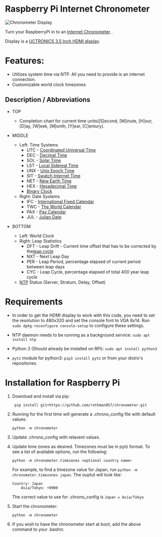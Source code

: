 # Raspberry Pi Internet Chronometer

![Chronometer Display](https://user-images.githubusercontent.com/11377430/233668284-af71e1e1-1659-4ad9-b0de-973f98da791a.png "Chronometer Display")

Turn your RaspberryPi in to an [Internet Chronometer](https://www.reddit.com/r/raspberry_pi/comments/bb8ddc/made_a_rpi_desk_clock_as_a_means_of_learning) .

Display is a [UCTRONICS 3.5 Inch HDMI display](https://www.amazon.com/gp/product/B076M399XX).

# Features:

+ Utilizes system time via NTP.  All you need to provide is an internet connection.
+ Customizable world clock timezones

## Description / Abbreviations
+ TOP
   * Completion chart for current time units([S]econd, [M]inute, [H]our, [D]ay, [W]eek, [M]onth, [Y]ear, [C]entury).

+ MIDDLE
   * Left: Time Systems
        * UTC - [Coordinated Universal Time](https://en.wikipedia.org/wiki/Coordinated_Universal_Time)
        * DEC - [Decimal Time](https://en.wikipedia.org/wiki/Decimal_time)
        * SOL - [Solar Time](https://en.wikipedia.org/wiki/Solar_time)
        * LST - [Local Sidereal Time](https://en.wikipedia.org/wiki/Sidereal_time)
        * UNX - [Unix Epoch Time](https://en.wikipedia.org/wiki/Unix_time)
        * SIT - [Swatch Internet Time](https://en.wikipedia.org/wiki/Swatch_Internet_Time)
        * NET - [New Earth Time](https://en.wikipedia.org/wiki/New_Earth_Time)
        * HEX - [Hexadecimal Time](https://en.wikipedia.org/wiki/Hexadecimal_time)
        * [Binary Clock](https://en.wikipedia.org/wiki/Binary_clock)
    * Right: Date Systems
        * IFC - [International Fixed Calendar](https://en.wikipedia.org/wiki/International_Fixed_Calendar)
        * TWC - [The World Calendar](https://en.wikipedia.org/wiki/World_Calendar)
        * PAX - [Pax Calendar](https://myweb.ecu.edu/mccartyr/colligan.html)
        * JUL - [Julian Date](https://en.wikipedia.org/wiki/Julian_day)
+ BOTTOM
   * Left: World Clock
    * Right: Leap Statistics
        * DFT - Leap Drift - Current time offset that has to be corrected by the[leap cycle](https://en.wikipedia.org/wiki/Leap_year)
        * NXT - Next Leap Day
        * PER - Leap Period, percentage elapsed of current period between leap days
        * CYC - Leap Cycle, percentage elapsed of total 400 year leap cycle
    * [NTP](https://en.wikipedia.org/wiki/Network_Time_Protocol) Status (Server, Stratum, Delay, Offset)


# Requirements

* In order to get the HDMI display to work with this code, you need to set the resolution to 480x320 and set the console font to VGA 8x14.  Run `sudo dpkg-reconfigure console-setup` to configure these settings.

* NTP daemon needs to be running as a background service: `sudo apt install ntp`
* Python 3 (Should already be installed on RPi): `sudo apt install python3`
* `pytz` module for python3: `pip3 install pytz` or from your distro's repositories.

# Installation for Raspberry Pi
1. Download and install via pip:
   ```
    pip install git+https://github.com/rothman857/chronometer.git
    ```
2. Running for the first time will generate a .chrono_config file with default values:
    ```
    python -m chronometer
    ```
3. Update .chrono_config with relavent values.
 
4. Update time zones as desired.  Timezones must be in pytz format.  To see a list of available options, run the following:
    ```
    python -m chronometer.timezones <optional country name>
    ```

    For example, to find a timezone value for Japan, run `python -m chronometer.timezones japan`.  The ouptut will look like:
    ```
    Country: Japan
        Asia/Tokyo: +0900
    ```
    The correct value to use for .chrono_config is `Japan = Asia/Tokyo`
5. Start the chronometer:
    ```
    python -m chronometer
    ```

6. If you wish to have the chronometer start at boot, add the above command to your .bashrc
